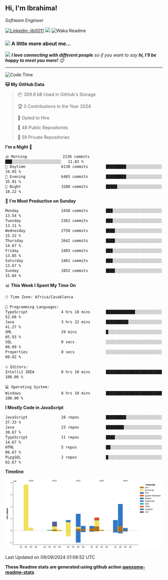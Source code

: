 <h2>Hi, I'm Ibrahima! </h2>
<p><em>Software Engineer 
</em></p>


[![Linkedin: iib0011](https://img.shields.io/badge/-iib0011-blue?style=flat-square&logo=Linkedin&logoColor=white&link=https://www.linkedin.com/in/iib0011/)](https://www.linkedin.com/in/iib0011/)
![](https://visitor-badge.glitch.me/badge?page_id=iib0011)
![Waka Readme](https://github.com/iib0011/iib0011/workflows/Waka%20Readme/badge.svg)


### <img src="https://media.giphy.com/media/VgCDAzcKvsR6OM0uWg/giphy.gif" width="50"> A little more about me...  


<img src="https://media.giphy.com/media/LnQjpWaON8nhr21vNW/giphy.gif" width="60"> <em><b>I love connecting with different people</b> so if you want to say <b>hi, I'll be happy to meet you more!</b> 😊</em>

---
<!--START_SECTION:waka-->
![Code Time](http://img.shields.io/badge/Code%20Time-3%2C743%20hrs%2047%20mins-blue)

**🐱 My GitHub Data** 

> 📦 309.9 kB Used in GitHub's Storage 
 > 
> 🏆 0 Contributions in the Year 2024
 > 
> 💼 Opted to Hire
 > 
> 📜 48 Public Repositories 
 > 
> 🔑 59 Private Repositories 
 > 
**I'm a Night 🦉** 

```text
🌞 Morning                2130 commits        ███░░░░░░░░░░░░░░░░░░░░░░   11.83 % 
🌆 Daytime                6130 commits        █████████░░░░░░░░░░░░░░░░   34.05 % 
🌃 Evening                6465 commits        █████████░░░░░░░░░░░░░░░░   35.91 % 
🌙 Night                  3280 commits        █████░░░░░░░░░░░░░░░░░░░░   18.22 % 
```
📅 **I'm Most Productive on Sunday** 

```text
Monday                   2438 commits        ███░░░░░░░░░░░░░░░░░░░░░░   13.54 % 
Tuesday                  2361 commits        ███░░░░░░░░░░░░░░░░░░░░░░   13.11 % 
Wednesday                2758 commits        ████░░░░░░░░░░░░░░░░░░░░░   15.32 % 
Thursday                 2642 commits        ████░░░░░░░░░░░░░░░░░░░░░   14.67 % 
Friday                   2493 commits        ███░░░░░░░░░░░░░░░░░░░░░░   13.85 % 
Saturday                 2461 commits        ███░░░░░░░░░░░░░░░░░░░░░░   13.67 % 
Sunday                   2852 commits        ████░░░░░░░░░░░░░░░░░░░░░   15.84 % 
```


📊 **This Week I Spent My Time On** 

```text
🕑︎ Time Zone: Africa/Casablanca

💬 Programming Languages: 
TypeScript               4 hrs 18 mins       █████████████░░░░░░░░░░░░   52.66 % 
Java                     3 hrs 22 mins       ██████████░░░░░░░░░░░░░░░   41.27 % 
XML                      29 mins             █░░░░░░░░░░░░░░░░░░░░░░░░   05.93 % 
SQL                      0 secs              ░░░░░░░░░░░░░░░░░░░░░░░░░   00.09 % 
Properties               0 secs              ░░░░░░░░░░░░░░░░░░░░░░░░░   00.02 % 

🔥 Editors: 
IntelliJ IDEA            8 hrs 10 mins       █████████████████████████   100.00 % 

💻 Operating System: 
Windows                  8 hrs 10 mins       █████████████████████████   100.00 % 
```

**I Mostly Code in JavaScript** 

```text
JavaScript               28 repos            █████████░░░░░░░░░░░░░░░░   37.33 % 
Java                     23 repos            ████████░░░░░░░░░░░░░░░░░   30.67 % 
TypeScript               11 repos            ████░░░░░░░░░░░░░░░░░░░░░   14.67 % 
HTML                     5 repos             ██░░░░░░░░░░░░░░░░░░░░░░░   06.67 % 
PLpgSQL                  2 repos             █░░░░░░░░░░░░░░░░░░░░░░░░   02.67 % 
```



**Timeline**

![Lines of Code chart](https://raw.githubusercontent.com/iib0011/iib0011/master/assets/bar_graph.png)


 Last Updated on 09/09/2024 01:08:52 UTC
<!--END_SECTION:waka-->

**These Readme stats are generated using github action [awesome-readme-stats](https://github.com/iib0011/waka-readme-stats)**
